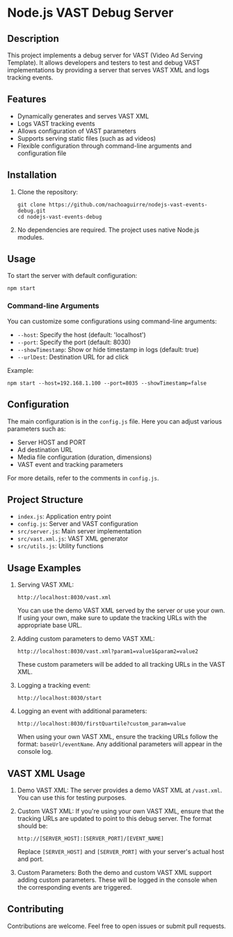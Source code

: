 # Node.js VAST Debug Server

## Description

This project implements a debug server for VAST (Video Ad Serving Template). It allows developers and testers to test and debug VAST implementations by providing a server that serves VAST XML and logs tracking events.

## Features

- Dynamically generates and serves VAST XML
- Logs VAST tracking events
- Allows configuration of VAST parameters
- Supports serving static files (such as ad videos)
- Flexible configuration through command-line arguments and configuration file

## Installation

1. Clone the repository:
   ```
   git clone https://github.com/nachoaguirre/nodejs-vast-events-debug.git
   cd nodejs-vast-events-debug
   ```

2. No dependencies are required. The project uses native Node.js modules.

## Usage

To start the server with default configuration:

```
npm start
```

### Command-line Arguments

You can customize some configurations using command-line arguments:

- `--host`: Specify the host (default: 'localhost')
- `--port`: Specify the port (default: 8030)
- `--showTimestamp`: Show or hide timestamp in logs (default: true)
- `--urlDest`: Destination URL for ad click

Example:
```
npm start --host=192.168.1.100 --port=8035 --showTimestamp=false
```

## Configuration

The main configuration is in the `config.js` file. Here you can adjust various parameters such as:

- Server HOST and PORT
- Ad destination URL
- Media file configuration (duration, dimensions)
- VAST event and tracking parameters

For more details, refer to the comments in `config.js`.

## Project Structure

- `index.js`: Application entry point
- `config.js`: Server and VAST configuration
- `src/server.js`: Main server implementation
- `src/vast.xml.js`: VAST XML generator
- `src/utils.js`: Utility functions

## Usage Examples

1. Serving VAST XML:
   ```
   http://localhost:8030/vast.xml
   ```

   You can use the demo VAST XML served by the server or use your own. If using your own, make sure to update the tracking URLs with the appropriate base URL.

2. Adding custom parameters to demo VAST XML:
   ```
   http://localhost:8030/vast.xml?param1=value1&param2=value2
   ```

   These custom parameters will be added to all tracking URLs in the VAST XML.

3. Logging a tracking event:
   ```
   http://localhost:8030/start
   ```

4. Logging an event with additional parameters:
   ```
   http://localhost:8030/firstQuartile?custom_param=value
   ```

   When using your own VAST XML, ensure the tracking URLs follow the format: `baseUrl/eventName`. Any additional parameters will appear in the console log.

## VAST XML Usage

1. Demo VAST XML:
   The server provides a demo VAST XML at `/vast.xml`. You can use this for testing purposes.

2. Custom VAST XML:
   If you're using your own VAST XML, ensure that the tracking URLs are updated to point to this debug server. The format should be:
   ```
   http://[SERVER_HOST]:[SERVER_PORT]/[EVENT_NAME]
   ```
   Replace `[SERVER_HOST]` and `[SERVER_PORT]` with your server's actual host and port.

3. Custom Parameters:
   Both the demo and custom VAST XML support adding custom parameters. These will be logged in the console when the corresponding events are triggered.

## Contributing

Contributions are welcome. Feel free to open issues or submit pull requests.
